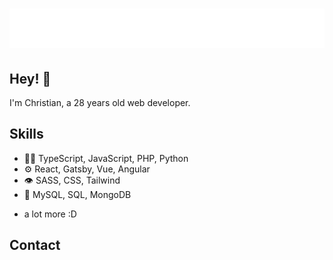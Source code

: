 <h1 align="center">
  <img src="https://raw.githubusercontent.com/martonlederer/martonlederer/master/name.svg" alt="Christian Díaz" />
</h1>

## Hey! 👋
I'm Christian, a 28 years old web developer.

## Skills
- 👨‍💻 TypeScript, JavaScript, PHP, Python
- ⚙️ React, Gatsby, Vue, Angular
- 👁️ SASS, CSS, Tailwind
- 💽 MySQL, SQL, MongoDB
+ a lot more :D

## Contact
